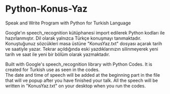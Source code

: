 # Python-Konus-Yaz
Speak and Write Program with Python for Turkish Language

Google'ın speech_recognition kütüphanesi import edilerek  Python kodları ile hazırlanmıştır. 
Dil olarak yalnızca Türkçe konuşmayı tanımaktadır. 
Konuştuğunuz sözcükleri masa üstüne  "KonusYaz.txt" dosyası açarak tarih ve saatiyle yazar. 
Tekrar açıldığında eski yazdıklarınızın silinmeyerek yeni tarih ve saat ile yeni bir bölüm olarak yazmaktadır. 


Built with Google's speech_recognition library with Python Codes. 
It is created for Turkish use as seen in the codes.  
The date and time of speech will be added at the beginning part in the file that will ve popup after you have finished your talk.  All the speech will be written  in "KonusYaz.txt" on your desktop when you run the codes. 
